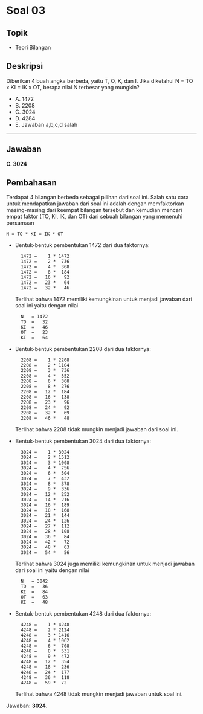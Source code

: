 # Soal 03

## Topik

* Teori Bilangan

## Deskripsi

Diberikan 4 buah angka berbeda, yaitu T, O, K, dan I. Jika diketahui N = TO x KI = IK x OT, berapa nilai N terbesar yang mungkin?

* A. 1472
* B. 2208
* C. 3024
* D. 4284
* E. Jawaban a,b,c,d salah

---

## Jawaban

**C. 3024**

## Pembahasan

Terdapat 4 bilangan berbeda sebagai pilihan dari soal ini. Salah satu cara untuk mendapatkan jawaban dari soal ini adalah dengan memfaktorkan masing-masing dari keempat bilangan tersebut dan kemudian mencari empat faktor (TO, KI, IK, dan OT) dari sebuah bilangan yang memenuhi persamaan

	N = TO * KI = IK * OT

* Bentuk-bentuk pembentukan 1472 dari dua faktornya:

		1472 =    1 * 1472
		1472 =    2 *  736
		1472 =    4 *  368
		1472 =    8 *  184
		1472 =   16 *   92
		1472 =   23 *   64
		1472 =   32 *   46

	Terlihat bahwa 1472 memiliki kemungkinan untuk menjadi jawaban dari soal ini yaitu dengan nilai
		
		N 	= 1472
		TO	=   32
		KI	=   46
		OT	=   23
		KI	=	64

* Bentuk-bentuk pembentukan 2208 dari dua faktornya:

		2208 =    1 * 2208
		2208 =    2 * 1104
		2208 =    3 *  736
		2208 =    4 *  552
		2208 =    6 *  368
		2208 =    8 *  276
		2208 =   12 *  184
		2208 =   16 *  138
		2208 =   23 *   96
		2208 =   24 *   92
		2208 =   32 *   69
		2208 =   46 *   48

	Terlihat bahwa 2208 tidak mungkin menjadi jawaban dari soal ini.

* Bentuk-bentuk pembentukan 3024 dari dua faktornya:

		3024 =    1 * 3024
		3024 =    2 * 1512
		3024 =    3 * 1008
		3024 =    4 *  756
		3024 =    6 *  504
		3024 =    7 *  432
		3024 =    8 *  378
		3024 =    9 *  336
		3024 =   12 *  252
		3024 =   14 *  216
		3024 =   16 *  189
		3024 =   18 *  168
		3024 =   21 *  144
		3024 =   24 *  126
		3024 =   27 *  112
		3024 =   28 *  108
		3024 =   36 *   84
		3024 =   42 *   72
		3024 =   48 *   63
		3024 =   54 *   56

	Terlihat bahwa 3024 juga memiliki kemungkinan untuk menjadi jawaban dari soal ini yaitu dengan nilai
		
		N 	= 3042
		TO	=   36
		KI	=   84
		OT	=   63
		KI	=	48

* Bentuk-bentuk pembentukan 4248 dari dua faktornya:

		4248 =    1 * 4248
		4248 =    2 * 2124
		4248 =    3 * 1416
		4248 =    4 * 1062
		4248 =    6 *  708
		4248 =    8 *  531
		4248 =    9 *  472
		4248 =   12 *  354
		4248 =   18 *  236
		4248 =   24 *  177
		4248 =   36 *  118
		4248 =   59 *  72

	Terlihat bahwa 4248 tidak mungkin menjadi jawaban untuk soal ini.

Jawaban: **3024**.
